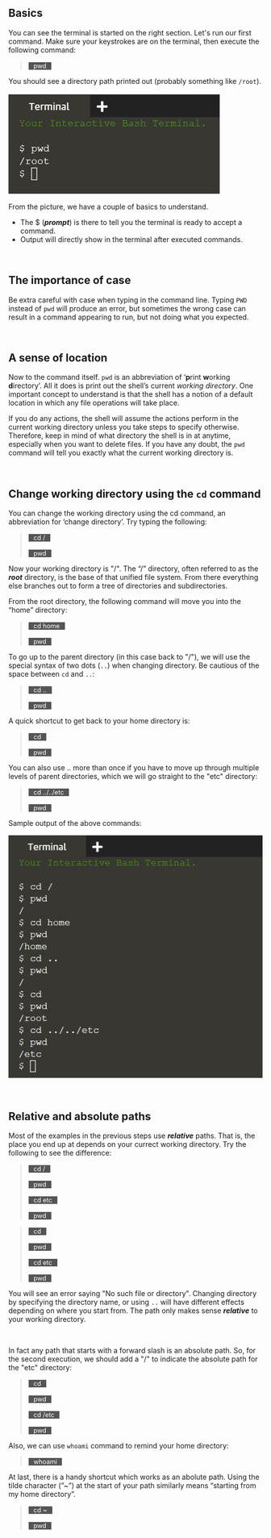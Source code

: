 ## Basics
You can see the terminal is started on the right section. Let's run our first command. Make sure your keystrokes are on the terminal, then execute the following command:
> <span align="left" style="color:#FFF;background:#555;font:Courier New; font-size: 90%; padding-left:10px; padding-right:10px;">pwd</span>

You should see a directory path printed out (probably something like `/root`).

![Picture1](./assets/pic1.png)

From the picture, we have a couple of basics to understand. 
- The $ (**_prompt_**) is there to tell you the terminal is ready to accept a command. 
- Output will directly show in the terminal after executed commands.

<br/>

## The importance of case
Be extra careful with case when typing in the command line. Typing `PWD` instead of `pwd` will produce an error, but sometimes the wrong case can result in a command appearing to run, but not doing what you expected.

<br/>

## A sense of location
Now to the command itself. `pwd` is an abbreviation of ‘**p**rint **w**orking **d**irectory’. All it does is print out the shell’s current _working directory_. One important concept to understand is that the shell has a notion of a default location in which any file operations will take place. 

If you do any actions, the shell will assume the actions perform in the current working directory unless you take steps to specify otherwise. Therefore, keep in mind of what directory the shell is in at anytime, especially when you want to delete files. If you have any doubt, the `pwd` command will tell you exactly what the current working directory is.

<br/>

## Change working directory using the `cd` command

You can change the working directory using the cd command, an abbreviation for ‘change directory’. Try typing the following:
> <span align="left" style="color:#FFF;background:#555;font:Courier New; font-size: 90%; padding-left:10px; padding-right:10px;">cd /</span>
> 
> <span align="left" style="color:#FFF;background:#555;font:Courier New; font-size: 90%; padding-left:10px; padding-right:10px;">pwd</span>


Now your working directory is "/". The “/” directory, often referred to as the **_root_** directory, is the base of that unified file system. From there everything else branches out to form a tree of directories and subdirectories.

From the root directory, the following command will move you into the “home” directory:
> <span align="left" style="color:#FFF;background:#555;font:Courier New; font-size: 90%; padding-left:10px; padding-right:10px;">cd home</span>
> 
> <span align="left" style="color:#FFF;background:#555;font:Courier New; font-size: 90%; padding-left:10px; padding-right:10px;">pwd</span>

To go up to the parent directory (in this case back to "/"), we will use the special syntax of two dots (`..`) when changing directory. Be cautious of the space between `cd` and `..`:
> <span align="left" style="color:#FFF;background:#555;font:Courier New; font-size: 90%; padding-left:10px; padding-right:10px;">cd ..</span>
> 
> <span align="left" style="color:#FFF;background:#555;font:Courier New; font-size: 90%; padding-left:10px; padding-right:10px;">pwd</span>

A quick shortcut to get back to your home directory is:
> <span align="left" style="color:#FFF;background:#555;font:Courier New; font-size: 90%; padding-left:10px; padding-right:10px;">cd</span>
> 
> <span align="left" style="color:#FFF;background:#555;font:Courier New; font-size: 90%; padding-left:10px; padding-right:10px;">pwd</span>

You can also use .. more than once if you have to move up through multiple levels of parent directories, which we will go straight to the "etc" directory:
> <span align="left" style="color:#FFF;background:#555;font:Courier New; font-size: 90%; padding-left:10px; padding-right:10px;">cd ../../etc</span>
> 
> <span align="left" style="color:#FFF;background:#555;font:Courier New; font-size: 90%; padding-left:10px; padding-right:10px;">pwd</span>

Sample output of the above commands:

![Picture2](./assets/pic2.png)

<br/>

## Relative and absolute paths

Most of the examples in the previous steps use **_relative_** paths. That is, the place you end up at depends on your currect working directory. Try the following to see the difference:
> <span align="left" style="color:#FFF;background:#555;font:Courier New; font-size: 90%; padding-left:10px; padding-right:10px;">cd /</span>
> 
> <span align="left" style="color:#FFF;background:#555;font:Courier New; font-size: 90%; padding-left:10px; padding-right:10px;">pwd</span>
> 
> <span align="left" style="color:#FFF;background:#555;font:Courier New; font-size: 90%; padding-left:10px; padding-right:10px;">cd etc</span>
> 
> <span align="left" style="color:#FFF;background:#555;font:Courier New; font-size: 90%; padding-left:10px; padding-right:10px;">pwd</span>

> <span align="left" style="color:#FFF;background:#555;font:Courier New; font-size: 90%; padding-left:10px; padding-right:10px;">cd</span>
> 
> <span align="left" style="color:#FFF;background:#555;font:Courier New; font-size: 90%; padding-left:10px; padding-right:10px;">pwd</span>
> 
> <span align="left" style="color:#FFF;background:#555;font:Courier New; font-size: 90%; padding-left:10px; padding-right:10px;">cd etc</span>
> 
> <span align="left" style="color:#FFF;background:#555;font:Courier New; font-size: 90%; padding-left:10px; padding-right:10px;">pwd</span>

You will see an error saying "No such file or directory". Changing directory by specifying the directory name, or using `..` will have different effects depending on where you start from. The path only makes sense **_relative_** to your working directory.

<br/>

In fact any path that starts with a forward slash is an absolute path. So, for the second execution, we should add a "/" to indicate the absolute path for the "etc" directory:
> <span align="left" style="color:#FFF;background:#555;font:Courier New; font-size: 90%; padding-left:10px; padding-right:10px;">cd</span>
> 
> <span align="left" style="color:#FFF;background:#555;font:Courier New; font-size: 90%; padding-left:10px; padding-right:10px;">pwd</span>
> 
> <span align="left" style="color:#FFF;background:#555;font:Courier New; font-size: 90%; padding-left:10px; padding-right:10px;">cd /etc</span>
> 
> <span align="left" style="color:#FFF;background:#555;font:Courier New; font-size: 90%; padding-left:10px; padding-right:10px;">pwd</span>


Also, we can use `whoami` command to remind your home directory:
> <span align="left" style="color:#FFF;background:#555;font:Courier New; font-size: 90%; padding-left:10px; padding-right:10px;">whoami</span>

At last, there is a handy shortcut which works as an abolute path. Using the tilde character (”~”) at the start of your path similarly means “starting from my home directory”.
> <span align="left" style="color:#FFF;background:#555;font:Courier New; font-size: 90%; padding-left:10px; padding-right:10px;">cd ~</span>
> 
> <span align="left" style="color:#FFF;background:#555;font:Courier New; font-size: 90%; padding-left:10px; padding-right:10px;">pwd</span>

<br/>
